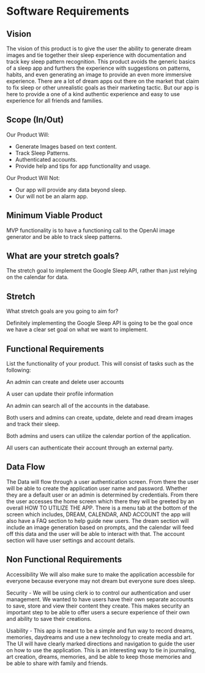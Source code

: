 # Software Requirements

## Vision

The vision of this product is to give the user the ability to generate dream images and tie together their sleep experience with documentation and track key sleep pattern recognition. This product avoids the generic basics of a sleep app and furthers the experience with suggestions on patterns, habits, and even generating an image to provide an even more immersive experience. There are a lot of dream apps out there on the market that claim to fix sleep or other unrealistic goals as their marketing tactic. But our app is here to provide a one of a kind authentic experience and easy to use experience for all friends and families.

## Scope (In/Out)

Our Product Will:

- Generate Images based on text content.
- Track Sleep Patterns.
- Authenticated accounts.
- Provide help and tips for app functionality and usage.

Our Product Will Not:
- Our app will provide any data beyond sleep.
- Our will not be an alarm app. 

## Minimum Viable Product

MVP functionality is to have a functioning call to the OpenAI image generator and be able to track sleep patterns.

## What are your stretch goals?

The stretch goal to implement the Google Sleep API, rather than just relying on the calendar for data.

## Stretch

What stretch goals are you going to aim 
for?

Definitely implementing the Google Sleep API is going to be the goal once we have a clear set goal on what we want to implement.

## Functional Requirements

List the functionality of your product. This will consist of tasks such as the following:

An admin can create and delete user accounts

A user can update their profile information

An admin can search all of the accounts in the database.

Both users and admins can create, update, delete and read dream images and track their sleep.

Both admins and users can utilize the calendar portion of the application.

All users can authenticate their account through an external party.

## Data Flow

The Data will flow through a user authentication screen. From there the user will be able to create the application user name and password. Whether they are a default user or an admin is determined by credentials. From there the user accesses the home screen which there they will be greeted by an overall HOW TO UTILIZE THE APP. There is a menu tab at the bottom of the screen which includes, DREAM, CALENDAR, AND ACCOUNT the app will also have a FAQ section to help guide new users. The dream section will include an image generation based on prompts, and the calendar will feed off this data and the user will be able to interact with that. The account section will have user settings and account details.

## Non Functional Requirements


Accessibility We will also make sure to make the application accessbile for everyone because everyone may not dream but everyone sure does sleep.

Security - We will be using clerk io to control our authentication and user management. We wanted to have users have their own separate accounts to save, store and view their content they create. This makes security an important step to be able to offer users a secure experience of their own and ability to save their creations. 

Usability - This app is meant to be a simple and fun way to record dreams, memories, daydreams and use a new technology to create media and art. The UI will have clearly marked directions and navigation to guide the user on how to use the application. This is an interesting way to tie in journaling, art creation, dreams, memories, and be able to keep those memories and be able to share with family and friends. 




